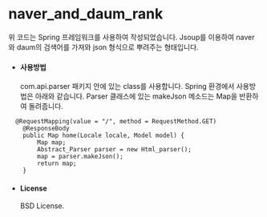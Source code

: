 # naver_and_daum_rank
  위 코드는 Spring 프레임워크를 사용하여 작성되었습니다. 
  Jsoup를 이용하여 naver 와 daum의 검색어를 가져와 json 형식으로 뿌려주는 형태입니다.
  
+ <h4> 사용방법 </h4>
  com.api.parser 패키지 안에 있는 class를 사용합니다.
  Spring 환경에서 사용방법은 아래와 같습니다.
  Parser 클래스에 있는 makeJson 메소드는 Map을 반환하여 돌려줍니다.


```
  @RequestMapping(value = "/", method = RequestMethod.GET)        
	@ResponseBody  
	public Map home(Locale locale, Model model) {  
		Map map;  
		Abstract_Parser parser = new Html_parser();  
		map = parser.makeJson();  
		return map;  
	}  
```

+ <h4> License </h4>
  BSD License.

  
